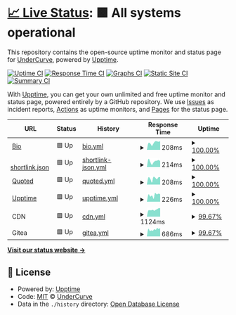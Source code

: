 # [📈 Live Status](https://upptime.wdym.info): <!--live status--> **🟩 All systems operational**

This repository contains the open-source uptime monitor and status page for [UnderCurve](http://undercurve.wdym.info), powered by [Upptime](https://github.com/upptime/upptime).

[![Uptime CI](https://github.com/UnderCurve/Upptime/workflows/Uptime%20CI/badge.svg)](https://github.com/UnderCurve/Upptime/actions?query=workflow%3A%22Uptime+CI%22)
[![Response Time CI](https://github.com/UnderCurve/Upptime/workflows/Response%20Time%20CI/badge.svg)](https://github.com/UnderCurve/Upptime/actions?query=workflow%3A%22Response+Time+CI%22)
[![Graphs CI](https://github.com/UnderCurve/Upptime/workflows/Graphs%20CI/badge.svg)](https://github.com/UnderCurve/Upptime/actions?query=workflow%3A%22Graphs+CI%22)
[![Static Site CI](https://github.com/UnderCurve/Upptime/workflows/Static%20Site%20CI/badge.svg)](https://github.com/UnderCurve/Upptime/actions?query=workflow%3A%22Static+Site+CI%22)
[![Summary CI](https://github.com/UnderCurve/Upptime/workflows/Summary%20CI/badge.svg)](https://github.com/UnderCurve/Upptime/actions?query=workflow%3A%22Summary+CI%22)

With [Upptime](https://upptime.js.org), you can get your own unlimited and free uptime monitor and status page, powered entirely by a GitHub repository. We use [Issues](https://github.com/UnderCurve/Upptime/issues) as incident reports, [Actions](https://github.com/UnderCurve/Upptime/actions) as uptime monitors, and [Pages](https://upptime.wdym.info) for the status page.

<!--start: status pages-->
<!-- This summary is generated by Upptime (https://github.com/upptime/upptime) -->
<!-- Do not edit this manually, your changes will be overwritten -->
<!-- prettier-ignore -->
| URL | Status | History | Response Time | Uptime |
| --- | ------ | ------- | ------------- | ------ |
| <img alt="" src="https://icons.duckduckgo.com/ip3/www.wdym.info.ico" height="13"> [Bio](https://www.wdym.info) | 🟩 Up | [bio.yml](https://github.com/UnderCurve/Upptime/commits/HEAD/history/bio.yml) | <details><summary><img alt="Response time graph" src="./graphs/bio/response-time-week.png" height="20"> 208ms</summary><br><a href="https://upptime.wdym.info/history/bio"><img alt="Response time 254" src="https://img.shields.io/endpoint?url=https%3A%2F%2Fraw.githubusercontent.com%2FUnderCurve%2FUpptime%2FHEAD%2Fapi%2Fbio%2Fresponse-time.json"></a><br><a href="https://upptime.wdym.info/history/bio"><img alt="24-hour response time 240" src="https://img.shields.io/endpoint?url=https%3A%2F%2Fraw.githubusercontent.com%2FUnderCurve%2FUpptime%2FHEAD%2Fapi%2Fbio%2Fresponse-time-day.json"></a><br><a href="https://upptime.wdym.info/history/bio"><img alt="7-day response time 208" src="https://img.shields.io/endpoint?url=https%3A%2F%2Fraw.githubusercontent.com%2FUnderCurve%2FUpptime%2FHEAD%2Fapi%2Fbio%2Fresponse-time-week.json"></a><br><a href="https://upptime.wdym.info/history/bio"><img alt="30-day response time 235" src="https://img.shields.io/endpoint?url=https%3A%2F%2Fraw.githubusercontent.com%2FUnderCurve%2FUpptime%2FHEAD%2Fapi%2Fbio%2Fresponse-time-month.json"></a><br><a href="https://upptime.wdym.info/history/bio"><img alt="1-year response time 254" src="https://img.shields.io/endpoint?url=https%3A%2F%2Fraw.githubusercontent.com%2FUnderCurve%2FUpptime%2FHEAD%2Fapi%2Fbio%2Fresponse-time-year.json"></a></details> | <details><summary><a href="https://upptime.wdym.info/history/bio">100.00%</a></summary><a href="https://upptime.wdym.info/history/bio"><img alt="All-time uptime 100.00%" src="https://img.shields.io/endpoint?url=https%3A%2F%2Fraw.githubusercontent.com%2FUnderCurve%2FUpptime%2FHEAD%2Fapi%2Fbio%2Fuptime.json"></a><br><a href="https://upptime.wdym.info/history/bio"><img alt="24-hour uptime 100.00%" src="https://img.shields.io/endpoint?url=https%3A%2F%2Fraw.githubusercontent.com%2FUnderCurve%2FUpptime%2FHEAD%2Fapi%2Fbio%2Fuptime-day.json"></a><br><a href="https://upptime.wdym.info/history/bio"><img alt="7-day uptime 100.00%" src="https://img.shields.io/endpoint?url=https%3A%2F%2Fraw.githubusercontent.com%2FUnderCurve%2FUpptime%2FHEAD%2Fapi%2Fbio%2Fuptime-week.json"></a><br><a href="https://upptime.wdym.info/history/bio"><img alt="30-day uptime 100.00%" src="https://img.shields.io/endpoint?url=https%3A%2F%2Fraw.githubusercontent.com%2FUnderCurve%2FUpptime%2FHEAD%2Fapi%2Fbio%2Fuptime-month.json"></a><br><a href="https://upptime.wdym.info/history/bio"><img alt="1-year uptime 100.00%" src="https://img.shields.io/endpoint?url=https%3A%2F%2Fraw.githubusercontent.com%2FUnderCurve%2FUpptime%2FHEAD%2Fapi%2Fbio%2Fuptime-year.json"></a></details>
| <img alt="" src="https://icons.duckduckgo.com/ip3/l.wdym.info.ico" height="13"> [shortlink.json](https://l.wdym.info) | 🟩 Up | [shortlink-json.yml](https://github.com/UnderCurve/Upptime/commits/HEAD/history/shortlink-json.yml) | <details><summary><img alt="Response time graph" src="./graphs/shortlink-json/response-time-week.png" height="20"> 214ms</summary><br><a href="https://upptime.wdym.info/history/shortlink-json"><img alt="Response time 241" src="https://img.shields.io/endpoint?url=https%3A%2F%2Fraw.githubusercontent.com%2FUnderCurve%2FUpptime%2FHEAD%2Fapi%2Fshortlink-json%2Fresponse-time.json"></a><br><a href="https://upptime.wdym.info/history/shortlink-json"><img alt="24-hour response time 282" src="https://img.shields.io/endpoint?url=https%3A%2F%2Fraw.githubusercontent.com%2FUnderCurve%2FUpptime%2FHEAD%2Fapi%2Fshortlink-json%2Fresponse-time-day.json"></a><br><a href="https://upptime.wdym.info/history/shortlink-json"><img alt="7-day response time 214" src="https://img.shields.io/endpoint?url=https%3A%2F%2Fraw.githubusercontent.com%2FUnderCurve%2FUpptime%2FHEAD%2Fapi%2Fshortlink-json%2Fresponse-time-week.json"></a><br><a href="https://upptime.wdym.info/history/shortlink-json"><img alt="30-day response time 248" src="https://img.shields.io/endpoint?url=https%3A%2F%2Fraw.githubusercontent.com%2FUnderCurve%2FUpptime%2FHEAD%2Fapi%2Fshortlink-json%2Fresponse-time-month.json"></a><br><a href="https://upptime.wdym.info/history/shortlink-json"><img alt="1-year response time 241" src="https://img.shields.io/endpoint?url=https%3A%2F%2Fraw.githubusercontent.com%2FUnderCurve%2FUpptime%2FHEAD%2Fapi%2Fshortlink-json%2Fresponse-time-year.json"></a></details> | <details><summary><a href="https://upptime.wdym.info/history/shortlink-json">100.00%</a></summary><a href="https://upptime.wdym.info/history/shortlink-json"><img alt="All-time uptime 100.00%" src="https://img.shields.io/endpoint?url=https%3A%2F%2Fraw.githubusercontent.com%2FUnderCurve%2FUpptime%2FHEAD%2Fapi%2Fshortlink-json%2Fuptime.json"></a><br><a href="https://upptime.wdym.info/history/shortlink-json"><img alt="24-hour uptime 100.00%" src="https://img.shields.io/endpoint?url=https%3A%2F%2Fraw.githubusercontent.com%2FUnderCurve%2FUpptime%2FHEAD%2Fapi%2Fshortlink-json%2Fuptime-day.json"></a><br><a href="https://upptime.wdym.info/history/shortlink-json"><img alt="7-day uptime 100.00%" src="https://img.shields.io/endpoint?url=https%3A%2F%2Fraw.githubusercontent.com%2FUnderCurve%2FUpptime%2FHEAD%2Fapi%2Fshortlink-json%2Fuptime-week.json"></a><br><a href="https://upptime.wdym.info/history/shortlink-json"><img alt="30-day uptime 100.00%" src="https://img.shields.io/endpoint?url=https%3A%2F%2Fraw.githubusercontent.com%2FUnderCurve%2FUpptime%2FHEAD%2Fapi%2Fshortlink-json%2Fuptime-month.json"></a><br><a href="https://upptime.wdym.info/history/shortlink-json"><img alt="1-year uptime 100.00%" src="https://img.shields.io/endpoint?url=https%3A%2F%2Fraw.githubusercontent.com%2FUnderCurve%2FUpptime%2FHEAD%2Fapi%2Fshortlink-json%2Fuptime-year.json"></a></details>
| <img alt="" src="https://icons.duckduckgo.com/ip3/quoted.wdym.info.ico" height="13"> [Quoted](https://quoted.wdym.info) | 🟩 Up | [quoted.yml](https://github.com/UnderCurve/Upptime/commits/HEAD/history/quoted.yml) | <details><summary><img alt="Response time graph" src="./graphs/quoted/response-time-week.png" height="20"> 208ms</summary><br><a href="https://upptime.wdym.info/history/quoted"><img alt="Response time 206" src="https://img.shields.io/endpoint?url=https%3A%2F%2Fraw.githubusercontent.com%2FUnderCurve%2FUpptime%2FHEAD%2Fapi%2Fquoted%2Fresponse-time.json"></a><br><a href="https://upptime.wdym.info/history/quoted"><img alt="24-hour response time 250" src="https://img.shields.io/endpoint?url=https%3A%2F%2Fraw.githubusercontent.com%2FUnderCurve%2FUpptime%2FHEAD%2Fapi%2Fquoted%2Fresponse-time-day.json"></a><br><a href="https://upptime.wdym.info/history/quoted"><img alt="7-day response time 208" src="https://img.shields.io/endpoint?url=https%3A%2F%2Fraw.githubusercontent.com%2FUnderCurve%2FUpptime%2FHEAD%2Fapi%2Fquoted%2Fresponse-time-week.json"></a><br><a href="https://upptime.wdym.info/history/quoted"><img alt="30-day response time 217" src="https://img.shields.io/endpoint?url=https%3A%2F%2Fraw.githubusercontent.com%2FUnderCurve%2FUpptime%2FHEAD%2Fapi%2Fquoted%2Fresponse-time-month.json"></a><br><a href="https://upptime.wdym.info/history/quoted"><img alt="1-year response time 206" src="https://img.shields.io/endpoint?url=https%3A%2F%2Fraw.githubusercontent.com%2FUnderCurve%2FUpptime%2FHEAD%2Fapi%2Fquoted%2Fresponse-time-year.json"></a></details> | <details><summary><a href="https://upptime.wdym.info/history/quoted">100.00%</a></summary><a href="https://upptime.wdym.info/history/quoted"><img alt="All-time uptime 100.00%" src="https://img.shields.io/endpoint?url=https%3A%2F%2Fraw.githubusercontent.com%2FUnderCurve%2FUpptime%2FHEAD%2Fapi%2Fquoted%2Fuptime.json"></a><br><a href="https://upptime.wdym.info/history/quoted"><img alt="24-hour uptime 100.00%" src="https://img.shields.io/endpoint?url=https%3A%2F%2Fraw.githubusercontent.com%2FUnderCurve%2FUpptime%2FHEAD%2Fapi%2Fquoted%2Fuptime-day.json"></a><br><a href="https://upptime.wdym.info/history/quoted"><img alt="7-day uptime 100.00%" src="https://img.shields.io/endpoint?url=https%3A%2F%2Fraw.githubusercontent.com%2FUnderCurve%2FUpptime%2FHEAD%2Fapi%2Fquoted%2Fuptime-week.json"></a><br><a href="https://upptime.wdym.info/history/quoted"><img alt="30-day uptime 100.00%" src="https://img.shields.io/endpoint?url=https%3A%2F%2Fraw.githubusercontent.com%2FUnderCurve%2FUpptime%2FHEAD%2Fapi%2Fquoted%2Fuptime-month.json"></a><br><a href="https://upptime.wdym.info/history/quoted"><img alt="1-year uptime 100.00%" src="https://img.shields.io/endpoint?url=https%3A%2F%2Fraw.githubusercontent.com%2FUnderCurve%2FUpptime%2FHEAD%2Fapi%2Fquoted%2Fuptime-year.json"></a></details>
| <img alt="" src="https://icons.duckduckgo.com/ip3/upptime.wdym.info.ico" height="13"> [Upptime](https://upptime.wdym.info) | 🟩 Up | [upptime.yml](https://github.com/UnderCurve/Upptime/commits/HEAD/history/upptime.yml) | <details><summary><img alt="Response time graph" src="./graphs/upptime/response-time-week.png" height="20"> 226ms</summary><br><a href="https://upptime.wdym.info/history/upptime"><img alt="Response time 198" src="https://img.shields.io/endpoint?url=https%3A%2F%2Fraw.githubusercontent.com%2FUnderCurve%2FUpptime%2FHEAD%2Fapi%2Fupptime%2Fresponse-time.json"></a><br><a href="https://upptime.wdym.info/history/upptime"><img alt="24-hour response time 266" src="https://img.shields.io/endpoint?url=https%3A%2F%2Fraw.githubusercontent.com%2FUnderCurve%2FUpptime%2FHEAD%2Fapi%2Fupptime%2Fresponse-time-day.json"></a><br><a href="https://upptime.wdym.info/history/upptime"><img alt="7-day response time 226" src="https://img.shields.io/endpoint?url=https%3A%2F%2Fraw.githubusercontent.com%2FUnderCurve%2FUpptime%2FHEAD%2Fapi%2Fupptime%2Fresponse-time-week.json"></a><br><a href="https://upptime.wdym.info/history/upptime"><img alt="30-day response time 206" src="https://img.shields.io/endpoint?url=https%3A%2F%2Fraw.githubusercontent.com%2FUnderCurve%2FUpptime%2FHEAD%2Fapi%2Fupptime%2Fresponse-time-month.json"></a><br><a href="https://upptime.wdym.info/history/upptime"><img alt="1-year response time 198" src="https://img.shields.io/endpoint?url=https%3A%2F%2Fraw.githubusercontent.com%2FUnderCurve%2FUpptime%2FHEAD%2Fapi%2Fupptime%2Fresponse-time-year.json"></a></details> | <details><summary><a href="https://upptime.wdym.info/history/upptime">100.00%</a></summary><a href="https://upptime.wdym.info/history/upptime"><img alt="All-time uptime 100.00%" src="https://img.shields.io/endpoint?url=https%3A%2F%2Fraw.githubusercontent.com%2FUnderCurve%2FUpptime%2FHEAD%2Fapi%2Fupptime%2Fuptime.json"></a><br><a href="https://upptime.wdym.info/history/upptime"><img alt="24-hour uptime 100.00%" src="https://img.shields.io/endpoint?url=https%3A%2F%2Fraw.githubusercontent.com%2FUnderCurve%2FUpptime%2FHEAD%2Fapi%2Fupptime%2Fuptime-day.json"></a><br><a href="https://upptime.wdym.info/history/upptime"><img alt="7-day uptime 100.00%" src="https://img.shields.io/endpoint?url=https%3A%2F%2Fraw.githubusercontent.com%2FUnderCurve%2FUpptime%2FHEAD%2Fapi%2Fupptime%2Fuptime-week.json"></a><br><a href="https://upptime.wdym.info/history/upptime"><img alt="30-day uptime 100.00%" src="https://img.shields.io/endpoint?url=https%3A%2F%2Fraw.githubusercontent.com%2FUnderCurve%2FUpptime%2FHEAD%2Fapi%2Fupptime%2Fuptime-month.json"></a><br><a href="https://upptime.wdym.info/history/upptime"><img alt="1-year uptime 100.00%" src="https://img.shields.io/endpoint?url=https%3A%2F%2Fraw.githubusercontent.com%2FUnderCurve%2FUpptime%2FHEAD%2Fapi%2Fupptime%2Fuptime-year.json"></a></details>
| <img alt="" src="https://icons.duckduckgo.com/ip3/null.ico" height="13"> CDN | 🟩 Up | [cdn.yml](https://github.com/UnderCurve/Upptime/commits/HEAD/history/cdn.yml) | <details><summary><img alt="Response time graph" src="./graphs/cdn/response-time-week.png" height="20"> 1124ms</summary><br><a href="https://upptime.wdym.info/history/cdn"><img alt="Response time 1586" src="https://img.shields.io/endpoint?url=https%3A%2F%2Fraw.githubusercontent.com%2FUnderCurve%2FUpptime%2FHEAD%2Fapi%2Fcdn%2Fresponse-time.json"></a><br><a href="https://upptime.wdym.info/history/cdn"><img alt="24-hour response time 1181" src="https://img.shields.io/endpoint?url=https%3A%2F%2Fraw.githubusercontent.com%2FUnderCurve%2FUpptime%2FHEAD%2Fapi%2Fcdn%2Fresponse-time-day.json"></a><br><a href="https://upptime.wdym.info/history/cdn"><img alt="7-day response time 1124" src="https://img.shields.io/endpoint?url=https%3A%2F%2Fraw.githubusercontent.com%2FUnderCurve%2FUpptime%2FHEAD%2Fapi%2Fcdn%2Fresponse-time-week.json"></a><br><a href="https://upptime.wdym.info/history/cdn"><img alt="30-day response time 2136" src="https://img.shields.io/endpoint?url=https%3A%2F%2Fraw.githubusercontent.com%2FUnderCurve%2FUpptime%2FHEAD%2Fapi%2Fcdn%2Fresponse-time-month.json"></a><br><a href="https://upptime.wdym.info/history/cdn"><img alt="1-year response time 1586" src="https://img.shields.io/endpoint?url=https%3A%2F%2Fraw.githubusercontent.com%2FUnderCurve%2FUpptime%2FHEAD%2Fapi%2Fcdn%2Fresponse-time-year.json"></a></details> | <details><summary><a href="https://upptime.wdym.info/history/cdn">99.67%</a></summary><a href="https://upptime.wdym.info/history/cdn"><img alt="All-time uptime 50.05%" src="https://img.shields.io/endpoint?url=https%3A%2F%2Fraw.githubusercontent.com%2FUnderCurve%2FUpptime%2FHEAD%2Fapi%2Fcdn%2Fuptime.json"></a><br><a href="https://upptime.wdym.info/history/cdn"><img alt="24-hour uptime 100.00%" src="https://img.shields.io/endpoint?url=https%3A%2F%2Fraw.githubusercontent.com%2FUnderCurve%2FUpptime%2FHEAD%2Fapi%2Fcdn%2Fuptime-day.json"></a><br><a href="https://upptime.wdym.info/history/cdn"><img alt="7-day uptime 99.67%" src="https://img.shields.io/endpoint?url=https%3A%2F%2Fraw.githubusercontent.com%2FUnderCurve%2FUpptime%2FHEAD%2Fapi%2Fcdn%2Fuptime-week.json"></a><br><a href="https://upptime.wdym.info/history/cdn"><img alt="30-day uptime 74.37%" src="https://img.shields.io/endpoint?url=https%3A%2F%2Fraw.githubusercontent.com%2FUnderCurve%2FUpptime%2FHEAD%2Fapi%2Fcdn%2Fuptime-month.json"></a><br><a href="https://upptime.wdym.info/history/cdn"><img alt="1-year uptime 50.05%" src="https://img.shields.io/endpoint?url=https%3A%2F%2Fraw.githubusercontent.com%2FUnderCurve%2FUpptime%2FHEAD%2Fapi%2Fcdn%2Fuptime-year.json"></a></details>
| <img alt="" src="https://icons.duckduckgo.com/ip3/null.ico" height="13"> Gitea | 🟩 Up | [gitea.yml](https://github.com/UnderCurve/Upptime/commits/HEAD/history/gitea.yml) | <details><summary><img alt="Response time graph" src="./graphs/gitea/response-time-week.png" height="20"> 686ms</summary><br><a href="https://upptime.wdym.info/history/gitea"><img alt="Response time 772" src="https://img.shields.io/endpoint?url=https%3A%2F%2Fraw.githubusercontent.com%2FUnderCurve%2FUpptime%2FHEAD%2Fapi%2Fgitea%2Fresponse-time.json"></a><br><a href="https://upptime.wdym.info/history/gitea"><img alt="24-hour response time 612" src="https://img.shields.io/endpoint?url=https%3A%2F%2Fraw.githubusercontent.com%2FUnderCurve%2FUpptime%2FHEAD%2Fapi%2Fgitea%2Fresponse-time-day.json"></a><br><a href="https://upptime.wdym.info/history/gitea"><img alt="7-day response time 686" src="https://img.shields.io/endpoint?url=https%3A%2F%2Fraw.githubusercontent.com%2FUnderCurve%2FUpptime%2FHEAD%2Fapi%2Fgitea%2Fresponse-time-week.json"></a><br><a href="https://upptime.wdym.info/history/gitea"><img alt="30-day response time 777" src="https://img.shields.io/endpoint?url=https%3A%2F%2Fraw.githubusercontent.com%2FUnderCurve%2FUpptime%2FHEAD%2Fapi%2Fgitea%2Fresponse-time-month.json"></a><br><a href="https://upptime.wdym.info/history/gitea"><img alt="1-year response time 772" src="https://img.shields.io/endpoint?url=https%3A%2F%2Fraw.githubusercontent.com%2FUnderCurve%2FUpptime%2FHEAD%2Fapi%2Fgitea%2Fresponse-time-year.json"></a></details> | <details><summary><a href="https://upptime.wdym.info/history/gitea">99.67%</a></summary><a href="https://upptime.wdym.info/history/gitea"><img alt="All-time uptime 50.99%" src="https://img.shields.io/endpoint?url=https%3A%2F%2Fraw.githubusercontent.com%2FUnderCurve%2FUpptime%2FHEAD%2Fapi%2Fgitea%2Fuptime.json"></a><br><a href="https://upptime.wdym.info/history/gitea"><img alt="24-hour uptime 100.00%" src="https://img.shields.io/endpoint?url=https%3A%2F%2Fraw.githubusercontent.com%2FUnderCurve%2FUpptime%2FHEAD%2Fapi%2Fgitea%2Fuptime-day.json"></a><br><a href="https://upptime.wdym.info/history/gitea"><img alt="7-day uptime 99.67%" src="https://img.shields.io/endpoint?url=https%3A%2F%2Fraw.githubusercontent.com%2FUnderCurve%2FUpptime%2FHEAD%2Fapi%2Fgitea%2Fuptime-week.json"></a><br><a href="https://upptime.wdym.info/history/gitea"><img alt="30-day uptime 74.44%" src="https://img.shields.io/endpoint?url=https%3A%2F%2Fraw.githubusercontent.com%2FUnderCurve%2FUpptime%2FHEAD%2Fapi%2Fgitea%2Fuptime-month.json"></a><br><a href="https://upptime.wdym.info/history/gitea"><img alt="1-year uptime 50.99%" src="https://img.shields.io/endpoint?url=https%3A%2F%2Fraw.githubusercontent.com%2FUnderCurve%2FUpptime%2FHEAD%2Fapi%2Fgitea%2Fuptime-year.json"></a></details>

<!--end: status pages-->

[**Visit our status website →**](https://upptime.wdym.info)

## 📄 License

- Powered by: [Upptime](https://github.com/upptime/upptime)
- Code: [MIT](./LICENSE) © [UnderCurve](http://undercurve.wdym.info)
- Data in the `./history` directory: [Open Database License](https://opendatacommons.org/licenses/odbl/1-0/)
